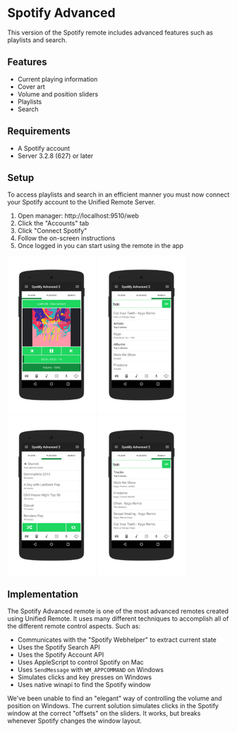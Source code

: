 # Spotify Advanced
This version of the Spotify remote includes advanced features such as playlists and search.

## Features
 * Current playing information
 * Cover art
 * Volume and position sliders
 * Playlists
 * Search

## Requirements
 * A Spotify account
 * Server 3.2.8 (627) or later

## Setup
To access playlists and search in an efficient manner you must now connect your Spotify account to the Unified Remote Server.

1. Open manager: http://localhost:9510/web
2. Click the "Accounts" tab
3. Click "Connect Spotify"
4. Follow the on-screen instructions
5. Once logged in you can start using the remote in the app

<img src="screenshots/screen1.png" alt="Spotify Advanced" width="200">
<img src="screenshots/screen2.png" alt="Spotify Advanced Search Top Level" width="200">
<img src="screenshots/screen3.png" alt="Spotify Advanced Playlists" width="200">
<img src="screenshots/screen4.png" alt="Spotify Advanced Search Tracks" width="200">

## Implementation
The Spotify Advanced remote is one of the most advanced remotes created using Unified Remote. It uses many different techniques to accomplish all of the different remote control aspects. Such as:

* Communicates with the "Spotify Webhelper" to extract current state
* Uses the Spotify Search API
* Uses the Spotify Account API
* Uses AppleScript to control Spotify on Mac
* Uses ``SendMessage`` with ``WM_APPCOMMAND`` on Windows
* Simulates clicks and key presses on Windows
* Uses native winapi to find the Spotify window

We've been unable to find an "elegant" way of controlling the volume and position on Windows. The current solution simulates clicks in the Spotify window at the correct "offsets" on the sliders. It works, but breaks whenever Spotify changes the window layout.